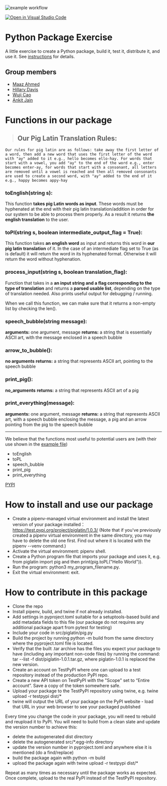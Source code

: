 ![example workflow](https://github.com/software-students-fall2022/python-package-exercise-project-3-team-7/actions/workflows/build.yaml/badge.svg)

[![Open in Visual Studio Code](https://classroom.github.com/assets/open-in-vscode-c66648af7eb3fe8bc4f294546bfd86ef473780cde1dea487d3c4ff354943c9ae.svg)](https://classroom.github.com/online_ide?assignment_repo_id=9126635&assignment_repo_type=AssignmentRepo)
# Python Package Exercise

A little exercise to create a Python package, build it, test it, distribute it, and use it. See [instructions](./instructions.md) for details.

## Group members
- [Maaz Ahmed](https://github.com/maazahmedd)
- [Hillary Davis](https://github.com/hillarydavis1)
- [Wuji Cao](https://github.com/cwj2099)
- [Ankit Jain](https://github.com/ankit181818)

# Functions in our package

> ## Our Pig Latin Translation Rules:
    Our rules for pig latin are as follows: take away the first letter of a word, then add a new word that uses the first letter of the word with "ay" added to it e.g., hello becomes ello-hay. For words that start with a vowel, you add "ay" to the end of the word e.g., enter becomes enter-ay, for words that start with a consonant, all letters are removed until a vowel is reached and then all removed consonants are used to create a second word, with "ay" added to the end of it e.g., happy becomes appy-hay

### toEnglish(string s):
This function **takes pig Latin words as input**. These words must be hyphenated at the end with their pig latin translation/addition in order for our system to be able to process them properly. As a result it returns **the english translation** to the user.

### toPl(string s, boolean intermediate_output_flag = True):
This function takes **an english word** as input and returns this word in **our pig latin translation** of it. In the case of an intermediate flag set to True (as is default) it will return the word in its hyphenated format. Otherwise it will return the word without hyphenation.

### process_input(string s, boolean translation_flag):
Function that takes in a **an input string and a flag corresponding to the type of translation** and returns a **parsed usable list**, depending on the type of translation needed. Also prints useful output for debugging / running.

When we call this function, we can make sure that it returns a non-empty list by checking the len().

### speech_bubble(string message):
**arguments:** one argument, message
**returns:** a string that is essentially ASCII art, with the message enclosed in a speech bubble

### arrow_to_bubble():
**no arguments**
**returns:** a string that represents ASCII art, pointing to the speech bubble

### print_pig():
**no_arguments**
**returns:** a string that represents ASCII art of a pig

### print_everything(message):
**arguments:** one argument, message
**returns:** a string that represents ASCII art, with a speech bubble enclosing the message, a pig and an arrow pointing from the pig to the speech bubble
<hr>

We believe that the functions most useful to potential users are (with their use shown in the [example file](example.py))
 - toEnglish
 - toPL
 - speech_bubble
 - print_pig
 - print_everything

[PYPI](https://test.pypi.org/project/piglatin/1.0.3/)
# How to install and use our package

- Create a pipenv-managed virtual environment and install the latest version of your package installed：https://test.pypi.org/project/piglatin/1.0.3/ (Note that if you've previously created a pipenv virtual environment in the same directory, you may have to delete the old one first. Find out where it is located with the pipenv --venv command.)
- Activate the virtual environment: pipenv shell.
- Create a Python program file that imports your package and uses it, e.g. from piglatin import pig and then print(pig.toPL("Hello World")).
- Run the program: python3 my_program_filename.py.
- Exit the virtual environment: exit.


# How to contribute in this package

- Clone the repo
- Install pipenv, build, and twine if not already installed.
- Add settings in pyproject.toml suitable for a setuptools-based build and add metadata fields to this file (our package do not requires any additional package apart from pytest for testing)
- Include your code in src/piglatin/pig.py
- Build the project by running python -m build from the same directory where the pyproject.toml file is located.
- Verify that the built .tar archive has the files you expect your package to have (including any important non-code files) by running the command: tar --list -f dist/piglatin-1.0.1.tar.gz, where piglatin-1.0.1 is replaced the new version.
- Create an account on TestPyPI where one can upload to a test repository instead of the production PyPI repo.
- Create a new API token on TestPyPI with the "Scope" set to “Entire account”. Save a copy of the token somewhere safe.
- Upload your package to the TestPyPI repository using twine, e.g. twine upload -r testpypi dist/*
- twine will output the URL of your package on the PyPI website - load that URL in your web browser to see your packaged published 

Every time you change the code in your package, you will need to rebuild and reupload it to PyPI. You will need to build from a clean slate and update the version number to achieve this:

- delete the autogenerated dist directory
- delete the autogenerated src/*.egg-info directory
- update the version number in pyproject.toml and anywhere else it is mentioned (do a find/replace)
- build the package again with python -m build
- upload the package again with twine upload -r testpypi dist/*

Repeat as many times as necessary until the package works as expected. Once complete, upload to the real PyPI instead of the TestPyPI repository.
